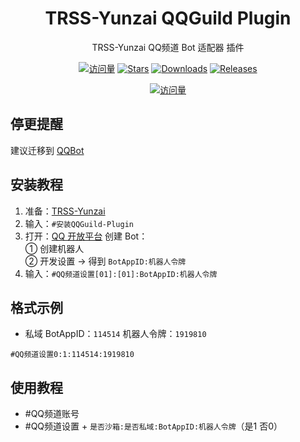 <div align="center">

# TRSS-Yunzai QQGuild Plugin

TRSS-Yunzai QQ频道 Bot 适配器 插件

[![访问量](https://visitor-badge.glitch.me/badge?page_id=TimeRainStarSky.Yunzai-QQGuild-Plugin&right_color=red&left_text=访%20问%20量)](https://github.com/TimeRainStarSky/Yunzai-QQGuild-Plugin)
[![Stars](https://img.shields.io/github/stars/TimeRainStarSky/Yunzai-QQGuild-Plugin?color=yellow&label=收藏)](../../stargazers)
[![Downloads](https://img.shields.io/github/downloads/TimeRainStarSky/Yunzai-QQGuild-Plugin/total?color=blue&label=下载)](../../archive/main.tar.gz)
[![Releases](https://img.shields.io/github/v/release/TimeRainStarSky/Yunzai-QQGuild-Plugin?color=green&label=发行版)](../../releases/latest)

[![访问量](https://profile-counter.glitch.me/TimeRainStarSky-Yunzai-QQGuild-Plugin/count.svg)](https://github.com/TimeRainStarSky/Yunzai-QQGuild-Plugin)

</div>

## 停更提醒

建议迁移到 [QQBot](../../../Yunzai-QQBot-Plugin)

## 安装教程

1. 准备：[TRSS-Yunzai](../../../Yunzai)
2. 输入：`#安装QQGuild-Plugin`
3. 打开：[QQ 开放平台](https://q.qq.com) 创建 Bot：  
① 创建机器人  
② 开发设置 → 得到 `BotAppID:机器人令牌`  
4. 输入：`#QQ频道设置[01]:[01]:BotAppID:机器人令牌`

## 格式示例

- 私域 BotAppID：`114514` 机器人令牌：`1919810`

```
#QQ频道设置0:1:114514:1919810
```

## 使用教程

- #QQ频道账号
- #QQ频道设置 + `是否沙箱:是否私域:BotAppID:机器人令牌`（是1 否0）